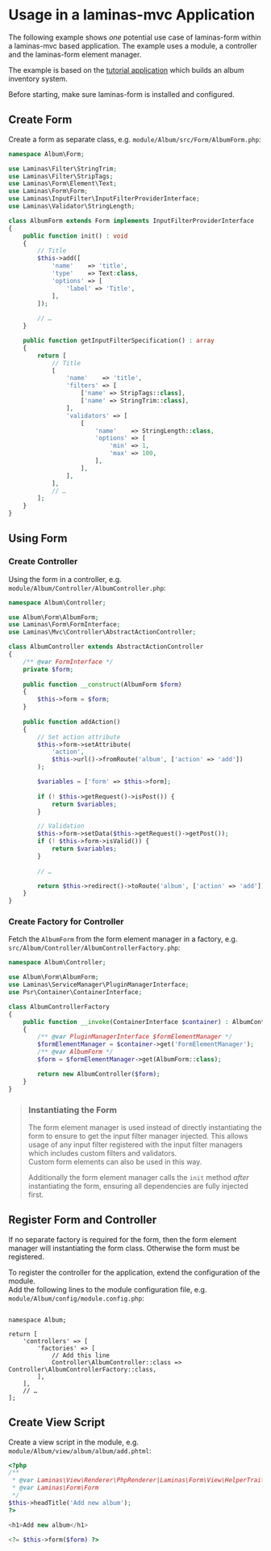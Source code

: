 # Usage in a laminas-mvc Application

The following example shows _one_ potential use case of laminas-form within
a laminas-mvc based application. The example uses a module, a controller and the
laminas-form element manager.

The example is based on the [tutorial application](https://docs.laminas.dev/tutorials/getting-started/overview/)
which builds an album inventory system.

Before starting, make sure laminas-form is installed and configured.

## Create Form

Create a form as separate class, e.g. `module/Album/src/Form/AlbumForm.php`:

```php
namespace Album\Form;

use Laminas\Filter\StringTrim;
use Laminas\Filter\StripTags;
use Laminas\Form\Element\Text;
use Laminas\Form\Form;
use Laminas\InputFilter\InputFilterProviderInterface;
use Laminas\Validator\StringLength;

class AlbumForm extends Form implements InputFilterProviderInterface
{
    public function init() : void
    {
        // Title
        $this->add([
            'name'    => 'title',
            'type'    => Text:class,
            'options' => [
                'label' => 'Title',
            ],
        ]);
    
        // …
    }

    public function getInputFilterSpecification() : array
    {
        return [
            // Title
            [
                'name'    => 'title',
                'filters' => [
                    ['name' => StripTags::class],
                    ['name' => StringTrim::class],
                ],
                'validators' => [
                    [
                        'name'    => StringLength::class,
                        'options' => [
                            'min' => 1,
                            'max' => 100,
                        ],
                    ],
                ],
            ],
            // …
        ];
    }
}
```

## Using Form

### Create Controller

Using the form in a controller, e.g.
`module/Album/Controller/AlbumController.php`:

```php
namespace Album\Controller;

use Album\Form\AlbumForm;
use Laminas\Form\FormInterface;
use Laminas\Mvc\Controller\AbstractActionController;

class AlbumController extends AbstractActionController
{
    /** @var FormInterface */
    private $form;
    
    public function __construct(AlbumForm $form)
    {
        $this->form = $form;
    }
    
    public function addAction()
    {
        // Set action attribute
        $this->form->setAttribute(
            'action',
            $this->url()->fromRoute('album', ['action' => 'add'])
        );

        $variables = ['form' => $this->form];
        
        if (! $this->getRequest()->isPost()) {
            return $variables;
        }

        // Validation
        $this->form->setData($this->getRequest()->getPost());
        if (! $this->form->isValid()) {
            return $variables;
        }
    
        // …

        return $this->redirect()->toRoute('album', ['action' => 'add']);
    }
}
```

### Create Factory for Controller

Fetch the `AlbumForm` from the form element manager in a factory,
e.g. `src/Album/Controller/AlbumControllerFactory.php`:

```php
namespace Album\Controller;

use Album\Form\AlbumForm;
use Laminas\ServiceManager\PluginManagerInterface;
use Psr\Container\ContainerInterface;

class AlbumControllerFactory
{
    public function __invoke(ContainerInterface $container) : AlbumController
    {
        /** @var PluginManagerInterface $formElementManager */
        $formElementManager = $container->get('FormElementManager');
        /** @var AlbumForm */ 
        $form = $formElementManager->get(AlbumForm::class);

        return new AlbumController($form);
    }
}
```

> ### Instantiating the Form
>
> The form element manager is used instead of directly instantiating the form to
> ensure to get the input filter manager injected. This allows usage of any
> input filter registered with the input filter managers which includes custom
> filters and validators.  
> Custom form elements can also be used in this way.
>
> Additionally the form element manager calls the `init` method _after_
> instantiating the form, ensuring all dependencies are fully injected
> first.

## Register Form and Controller

If no separate factory is required for the form, then the form element manager
will instantiating the form class. Otherwise the form must be registered.

To register the controller for the application, extend the configuration of the
module.  
Add the following lines to the module configuration file, e.g.
`module/Album/config/module.config.php`:

<pre class="language-php" data-line="6-7"><code>
namespace Album;

return [
    'controllers' => [
        'factories' => [
            // Add this line
            Controller\AlbumController::class => Controller\AlbumControllerFactory::class,
        ],
    ],
    // …
];
</code></pre>

## Create View Script

Create a view script in the module, e.g.
`module/Album/view/album/album/add.phtml`:

```php
<?php
/**
 * @var Laminas\View\Renderer\PhpRenderer|Laminas\Form\View\HelperTrait $this
 * @var Laminas\Form\Form                                               $form
 */
$this->headTitle('Add new album');
?>

<h1>Add new album</h1>

<?= $this->form($form) ?>
```